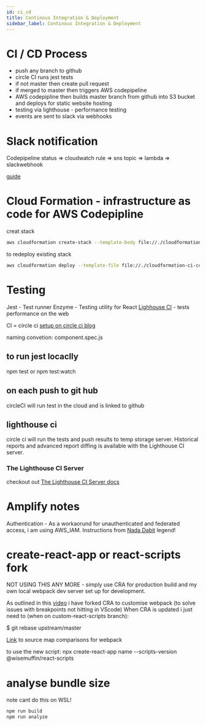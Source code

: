 ```yaml
---
id: ci_cd
title: Continous Integration & Deployment
sidebar_label: Continous Integration & Deployment
---
```


# CI / CD Process

- push any branch to github
- circle CI runs jest tests
- if not master then create pull request
- if merged to master then triggers AWS codepipeline
- AWS codepipline then builds master branch from github into S3 bucket and deploys for static website hosting
- testing via lighthouse - performance testing
- events are sent to slack via webhooks

# Slack notification

Codepipeline status => cloudwatch rule => sns topic => lambda => slackwebhook

[guide](https://dev.to/alex_barashkov/how-to-send-aws-cloudwatch-alarms-to-slack-596e)

# Cloud Formation - infrastructure as code for AWS Codepipline

creat stack

```bash
aws cloudformation create-stack --template-body file://./cloudformation-ci-cd.yml --stack-name wisemuffin-ci-cd --parameters ParameterKey=ProjectSource,ParameterValue="https://github.com/wisemuffin/wisemuffin-viz2" ParameterKey=GithubOwner,ParameterValue=wisemuffin ParameterKey=GithubRepo,ParameterValue=wisemuffin-viz2 ParameterKey=GithubOAuthToken,ParameterValue=\$WISEMUFFIN_GITHUB_OAUTH --capabilities CAPABILITY_IAM
```

to redeploy existing stack

```bash
aws cloudformation deploy --template-file file://./cloudformation-ci-cd.yml --stack-name wisemuffin-ci-cd
```

# Testing

Jest - Test runner
Enzyme - Testing utility for React
[Lighhouse CI](https://github.com/GoogleChrome/lighthouse-ci/blob/master/docs/getting-started.md) - tests performance on the web

CI = circle ci
[setup on circle ci blog](https://circleci.com/blog/continuously-testing-react-applications-with-jest-and-enzyme/)

naming convetion: component.spec.js

## to run jest locaclly

npm test
or npm test:watch

## on each push to git hub

circleCI will run test in the cloud and is linked to github

## lighthouse ci

circle ci will run the tests and push results to temp storage server.
Historical reports and advanced report diffing is available with the Lighthouse CI server.

### The Lighthouse CI Server

checkout out [The Lighthouse CI Server docs](https://github.com/GoogleChrome/lighthouse-ci/blob/master/docs/getting-started.md)

# Amplify notes

Authentication - As a workaorund for unauthenticated and federated access, i am using AWS_IAM. Instructions from [Nada Dabit](https://github.com/dabit3/appsync-auth-and-unauth) legend!

# create-react-app or react-scripts fork

NOT USING THIS ANY MORE - simply use CRA for production build and my own local webpack dev server set up for development.

As outlined in this [video](https://www.youtube.com/watch?v=I22TW-33dDE) i have forked CRA to customise webpack (to solve issues with breakpoints not hitting in VScode)
When CRA is updated i just need to (when on custom-react-scripts branch):

\$ git rebase upstream/master

[Link](https://webpack.js.org/configuration/devtool/) to source map comparisons for webpack

to use the new script:
npx create-react-app name --scripts-version @wisemuffin/react-scripts

# analyse bundle size

note cant do this on WSL!

```bash
npm run build
npm run analyze
```
